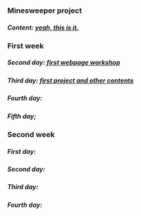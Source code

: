 ### Minesweeper project
##### Content: [yeah, this is it.](https://github.com/greenfox-academy/bpo106/tree/master/week02/day03/workshop/minesweeper)

### First week
##### Second day: [first webpage workshop](https://github.com/greenfox-academy/bpo106/tree/master/week01/day02/first_webpage_workshop)
##### Third day: [first project and other contents](https://github.com/greenfox-academy/bpo106/tree/master/week01/day03)
##### Fourth day:
##### Fifth day;

### Second week
##### First day:
##### Second day:
##### Third day:
##### Fourth day:
